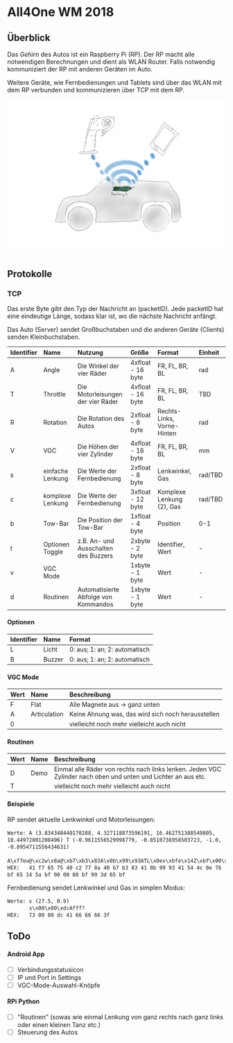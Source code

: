 # All4One WM 2018

## Überblick

Das *Gehirn* des Autos ist ein Raspberry Pi (RP).
Der RP macht alle notwendigen Berechnungen und dient als WLAN Router. Falls notwendig kommuniziert der RP mit anderen Geräten im Auto.

Weitere Geräte, wie Fernbedienungen und Tablets sind über das WLAN mit dem RP verbunden und kommunizieren über TCP mit dem RP.

![Image](/Diagramm1.png)

## Protokolle

### TCP

Das erste Byte gibt den Typ der Nachricht an (packetID). Jede packetID hat eine eindeutige Länge, sodass klar ist, wo die nächste Nachricht anfängt.

Das Auto (Server) sendet Großbuchstaben und die anderen Geräte (Clients) senden Kleinbuchstaben.

| Identifier | Name          | Nutzung                              | Größe             | Format                          | Einheit |
| :---- | :----------------- | :----------------------------------- | :---------------  | :------------------------------ | :------ |
| A     | Angle              | Die Winkel der vier Räder            | 4xfloat - 16 byte | FR, FL, BR, BL                  | rad     |
| T     | Throttle           | Die Motorleisungen der vier Räder    | 4xfloat - 16 byte | FR, FL, BR, BL                  | TBD     |
| R     | Rotation           | Die Rotation des Autos               | 2xfloat - 8  byte | Rechts-Links, Vorne-Hinten      | rad     |
| V     | VGC                | Die Höhen der vier Zylinder          | 4xfloat - 16 byte | FR, FL, BR, BL                  | mm      |
| s     | einfache Lenkung   | Die Werte der Fernbedienung          | 2xfloat - 8  byte | Lenkwinkel, Gas                 | rad/TBD |
| c     | komplexe Lenkung   | Die Werte der Fernbedienung          | 3xfloat - 12 byte | Komplexe Lenkung (2), Gas       | rad/TBD |
| b     | Tow-Bar            | Die Position der Tow-Bar             | 1xfloat - 4 byte  | Position                        | 0-1     |
| t     | Optionen Toggle    | z.B. An- und Ausschalten des Buzzers | 2xbyte  - 2  byte | Identifier, Wert                | -       |
| v     | VGC Mode           |                                      | 1xbyte  - 1  byte | Wert                            | -       |
| d     | Routinen           | Automatisierte Abfolge von Kommandos | 1xbyte  - 1  byte | Wert                            | -       |

#### Optionen

| Identifier | Name   | Format                        |
| :---- | :---------- | :---------------------------- |
| L     | Licht       | 0: aus; 1: an; 2: automatisch |
| B     | Buzzer      | 0: aus; 1: an; 2: automatisch |

#### VGC Mode

| Wert  | Name         | Beschreibung                                       |
| :---- | :----------- | :------------------------------------------------- |
| F     | Flat         | Alle Magnete aus -> ganz unten                     |
| A     | Articulation | Keine Ahnung was, das wird sich noch herausstellen |
| 0     |              | vielleicht noch mehr vielleicht auch nicht         |

#### Routinen

| Wert  | Name         | Beschreibung                                                                                                   |
| :---- | :----------- | :------------------------------------------------------------------------------------------------------------- |
| D     | Demo         | Einmal alle Räder von rechts nach links lenken. Jeden VGC Zylinder nach oben und unten und Lichter an aus etc. |
| T     |              | vielleicht noch mehr vielleicht auch nicht         |

#### Beispiele

RP sendet aktuelle Lenkwinkel und Motorleisungen:
```
Werte: A (3.834348440170288, 4.327118873596191, 16.462751388549805, 18.44972801208496) T (-0.9611556529998779, -0.8518736958503723, -1.0, -0.8954711556434631)
       A\xf7eu@\xc2w\x8a@\xb7\xb3\x83A\x0b\x99\x93ATL\x0ev\xbfe\x14Z\xbf\x00\x00\x80\xbf\x99=e\xbf
HEX:   41 f7 65 75 40 c2 77 8a 40 b7 b3 83 41 0b 99 93 41 54 4c 0e 76 bf 65 14 5a bf 00 00 80 bf 99 3d 65 bf
```
Fernbedienung sendet Lenkwinkel und Gas in simplen Modus:
```
Werte: s (27.5, 0.9)
       s\x00\x00\xdcAfff?
HEX:   73 00 00 dc 41 66 66 66 3f
```

## ToDo

#### Android App

- [ ] Verbindungsstatusicon
- [ ] IP und Port in Settings
- [ ] VGC-Mode-Auswahl-Knöpfe

#### RPi Python

- [ ] "Routinen" (sowas wie einmal Lenkung von ganz rechts nach ganz links oder einen kleinen Tanz etc.)
- [ ] Steuerung des Autos
